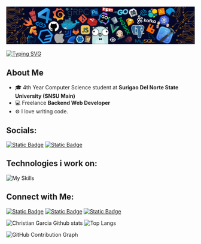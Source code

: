 ![github-header-image](assets/logo4.2.png)

[![Typing SVG](https://readme-typing-svg.demolab.com?font=Fira+Code&size=22&pause=1000&color=0089FF&center=true&vCenter=true&width=435&lines=Hi+i'm+Christian+Garcia;I'm+a+Software+Web+Developer;I+love+making+Web+Applications;I+love+writing+and+debugging+code)](https://git.io/typing-svg)

## **About Me**

- 🎓 4th Year Computer Science student at **Surigao Del Norte State University (SNSU Main)**
- 💻 Freelance **Backend Web Developer**
- ⚙️ I love writing code.


## Socials:
<a href="https://www.facebook.com/iyaniyan11"><img alt="Static Badge" src="https://img.shields.io/badge/Christian_Garcia-%23d5d5d5?style=for-the-badge&logo=facebook&logoColor=%230A0209"></a>
<a href="https://www.instagram.com/its_iyaniyan?igsh=MXU3bWx2ODhkN3hsNw=="><img alt="Static Badge" src="https://img.shields.io/badge/Christian_Garcia-%23d5d5d5?style=for-the-badge&logo=instagram&logoColor=%230A0209"></a>



## Technologies i work on:
![My Skills](https://skillicons.dev/icons?i=js,python,typescript,react,php,git,gcp,firebase,docker,flask,django,linux,mint,mysql,nodejs,vite,github,tailwind,postman)

## Connect with Me:
<a href="https://www.datacamp.com/portfolio/ja7b1fxd"><img alt="Static Badge" src="https://img.shields.io/badge/DataCamp-black?style=for-the-badge&logo=datacamp"></a> <a href="https://www.kaggle.com/christiangarcia0311"><img alt="Static Badge" src="https://img.shields.io/badge/kaggle-black?style=for-the-badge&logo=kaggle"></a> <a href="https://pypi.org/user/christiangarcia0311/"><img alt="Static Badge" src="https://img.shields.io/badge/Pypi-black?style=for-the-badge&logo=pypi"></a>

![Christian Garcia Github stats](https://github-readme-stats.vercel.app/api?username=christiangarcia0311&show_icons=true&theme=transparent&hide_border=true)
![Top Langs](https://github-readme-stats.vercel.app/api/top-langs/?username=christiangarcia0311&size_weight=0.5&count_weight=0.5&theme=transparent&hide_border=true&layout=compact)

![GitHub Contribution Graph](https://github-readme-activity-graph.vercel.app/graph?username=christiangarcia0311&theme=github-dark-dimmed)

